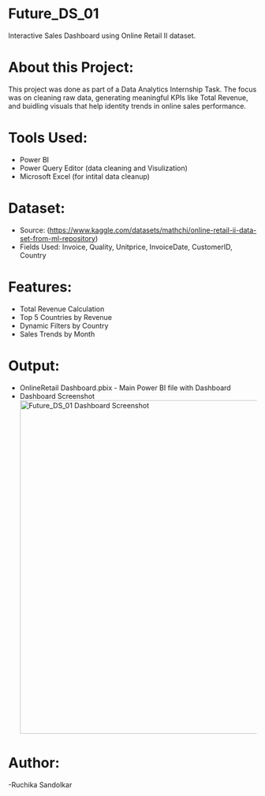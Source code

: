 # Future_DS_01
Interactive Sales Dashboard using Online Retail II dataset.

# About this Project:
This project was done as part of a Data Analytics Internship Task. The focus was on cleaning raw data, generating meaningful KPIs like Total Revenue, and buidling visuals that help identity trends in online sales performance.

# Tools Used:
- Power BI
- Power Query Editor (data cleaning and Visulization)
- Microsoft Excel (for intital data cleanup)

# Dataset:
- Source: (https://www.kaggle.com/datasets/mathchi/online-retail-ii-data-set-from-ml-repository)
- Fields Used: Invoice, Quality, Unitprice, InvoiceDate, CustomerID, Country
  
# Features:
- Total Revenue Calculation
- Top 5 Countries by Revenue
- Dynamic Filters by Country
- Sales Trends by Month

# Output:
- OnlineRetail Dashboard.pbix - Main Power BI file with Dashboard
- Dashboard Screenshot <img width="1208" height="677" alt="Future_DS_01 Dashboard Screenshot " src="https://github.com/user-attachments/assets/756ed976-0c29-405e-93aa-79729f5010f3" />

# Author:
-Ruchika Sandolkar
